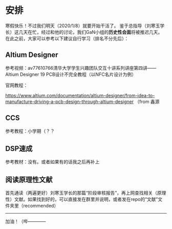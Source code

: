 # 安排

寒假快乐！不过我们明天（2020/1/8）就要开始干活了。
鉴于总指导（刘寒玉学长）这几天在忙，经过和他的讨论，我们GaN小组的**历史性会面**将被推迟几天。在此之前，大家可以参考以下建议自行学习（排名不分先后）：

## Altium Designer

参考视频：av77610766清华大学学生兴趣团队交互十讲系列讲座第四讲——Altium Designer 19 PCB设计不完全教程（以NFC名片设计为例）

官网教程：

https://www.altium.com/documentation/altium-designer/from-idea-to-manufacture-driving-a-pcb-design-through-altium-designer
（from 鑫源

## CCS

参考教程：小学期（？？

## DSP速成

参考教材：没有。或者如果有的话我之后再补上

## 阅读原理性文献

首先通读（两遍更好）刘寒玉学长的那篇“阶段审核报告”，再上网查找相关（原理性）文献。如果找到好的，可以直接发在群里并说明，或者发在repo的“文献”文件夹里（recommended）

---

加油！（哔————
